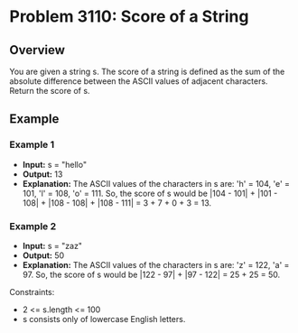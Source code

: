 # Problem 3110: Score of a String

## Overview

You are given a string s. The score of a string is defined as the sum of the absolute difference between the ASCII values of adjacent characters.
Return the score of s.

## Example

### Example 1

- **Input:** s = "hello"
- **Output:** 13
- **Explanation:**
    The ASCII values of the characters in s are: 'h' = 104, 'e' = 101, 'l' = 108, 'o' = 111. So, the score of s would be |104 - 101| + |101 - 108| + |108 - 108| + |108 - 111| = 3 + 7 + 0 + 3 = 13.

### Example 2

- **Input:** s = "zaz"
- **Output:** 50
- **Explanation:**
    The ASCII values of the characters in s are: 'z' = 122, 'a' = 97. So, the score of s would be |122 - 97| + |97 - 122| = 25 + 25 = 50.

Constraints:

- 2 <= s.length <= 100
- s consists only of lowercase English letters.
